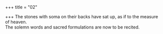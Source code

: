 +++
title = "02"

+++
The stones with soma on their backs have sat up, as if to the measure of  heaven.  
The solemn words and sacred formulations are now to be recited.  